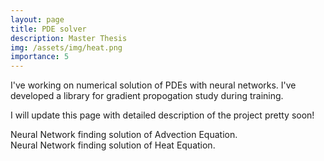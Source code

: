 ```yaml
---
layout: page
title: PDE solver
description: Master Thesis
img: /assets/img/heat.png
importance: 5
---
```



I've working on numerical solution of PDEs with neural networks. I've developed a library for gradient propogation study during training.

I will update this page with detailed description of the project pretty soon!

<div class="row">
    <div class="col-sm mt-3 mt-md-0">
        <img class="img-fluid rounded z-depth-1" src="{{ '/assets/img/advection_anim.gif' | relative_url }}" alt="" title="example image"/>
    </div>
</div>
<div class="caption">
    Neural Network finding solution of Advection Equation.
</div>


<div class="row">
    <div class="col-sm mt-3 mt-md-0">
        <img class="img-fluid rounded z-depth-1" src="{{ '/assets/img/heat_anim.gif' | relative_url }}" alt="" title="example image"/>
    </div>
</div>
<div class="caption">
    Neural Network finding solution of Heat Equation.
</div>

